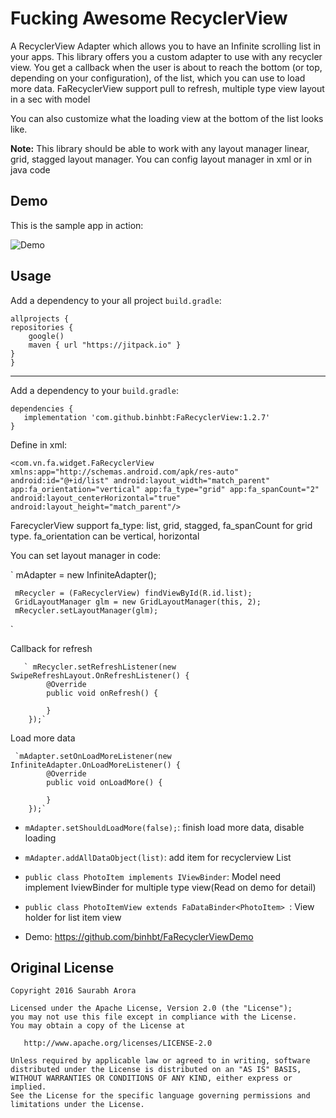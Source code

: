 
Fucking Awesome RecyclerView
=================

A RecyclerView Adapter which allows you to have an Infinite scrolling list in your apps. This library offers you a custom adapter to use with any recycler view. You get a callback when the user is about to reach the bottom (or top, depending on your configuration), of the list, which you can use to load more data. FaRecyclerView support pull to refresh, multiple type view layout in a sec with model

You can also customize what the loading view at the bottom of the list looks like.

**Note:** This library should be able to work with any layout manager linear, grid, stagged layout manager. You can config layout manager in xml or in java code

Demo
-------
This is the sample app in action:

![Demo](https://github.com/iamtheib/InfiniteRecyclerView/raw/master/assets/demo.gif)

Usage
-------
Add a dependency to your all project `build.gradle`:

    allprojects {
    repositories {
        google()
        maven { url "https://jitpack.io" }
    }
    }

-------
Add a dependency to your `build.gradle`:

    dependencies {
       implementation 'com.github.binhbt:FaRecyclerView:1.2.7'
    }

Define in xml:


`<com.vn.fa.widget.FaRecyclerView
        xmlns:app="http://schemas.android.com/apk/res-auto"
        android:id="@+id/list"
        android:layout_width="match_parent"
        app:fa_orientation="vertical"
        app:fa_type="grid"
        app:fa_spanCount="2"
        android:layout_centerHorizontal="true"
        android:layout_height="match_parent"/>
`


FarecyclerView support fa_type: list, grid, stagged, fa_spanCount for grid type. fa_orientation can be vertical, horizontal

You can set layout manager in code:

`    mAdapter = new InfiniteAdapter();

     mRecycler = (FaRecyclerView) findViewById(R.id.list);
     GridLayoutManager glm = new GridLayoutManager(this, 2);
     mRecycler.setLayoutManager(glm);
`

Callback for refresh 

       ` mRecycler.setRefreshListener(new SwipeRefreshLayout.OnRefreshListener() {
            @Override
            public void onRefresh() {

            }
        });`
        
        
 Load more data       
        

     `mAdapter.setOnLoadMoreListener(new InfiniteAdapter.OnLoadMoreListener() {
            @Override
            public void onLoadMore() {
               
            }
        });`
    
 - `mAdapter.setShouldLoadMore(false);`: finish load more data, disable loading
 - `mAdapter.addAllDataObject(list)`: add item for recyclerview List<IViewBinder>
 - `public class PhotoItem implements IViewBinder`: Model need implement IviewBinder for multiple type view(Read on demo for detail)
 - `public class PhotoItemView extends FaDataBinder<PhotoItem> `: View holder for list item view

 - Demo: https://github.com/binhbt/FaRecyclerViewDemo
 
Original License
-------

    Copyright 2016 Saurabh Arora

    Licensed under the Apache License, Version 2.0 (the "License");
    you may not use this file except in compliance with the License.
    You may obtain a copy of the License at

       http://www.apache.org/licenses/LICENSE-2.0

    Unless required by applicable law or agreed to in writing, software
    distributed under the License is distributed on an "AS IS" BASIS,
    WITHOUT WARRANTIES OR CONDITIONS OF ANY KIND, either express or implied.
    See the License for the specific language governing permissions and
    limitations under the License.


